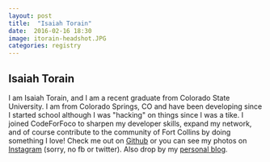 ```yaml
---
layout: post
title:  "Isaiah Torain"
date:  2016-02-16 18:30
image: itorain-headshot.JPG
categories: registry
---
```


## Isaiah Torain

I am Isaiah Torain, and I am a recent graduate from Colorado State University. I am from Colorado Springs, CO and have been developing since I started school although I was "hacking" on things since I was a tike. I joined CodeForFoco to sharpen my developer skills, expand my network, and of course contribute to the community of Fort Collins by doing something I love! Check me out on [Github](https://github.com/itorain) or you can see my photos on [Instagram](https://www.instagram.com/zay_apollo/) (sorry, no fb or twitter). Also drop by my [personal blog](http://dev.zaylabs.me).
